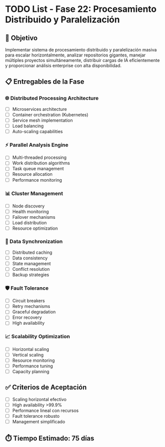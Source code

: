 # TODO List - Fase 22: Procesamiento Distribuido y Paralelización

## 🎯 Objetivo
Implementar sistema de procesamiento distribuido y paralelización masiva para escalar horizontalmente, analizar repositorios gigantes, manejar múltiples proyectos simultáneamente, distribuir cargas de IA eficientemente y proporcionar análisis enterprise con alta disponibilidad.

## 📋 Entregables de la Fase

### 🌐 Distributed Processing Architecture
- [ ] Microservices architecture
- [ ] Container orchestration (Kubernetes)
- [ ] Service mesh implementation
- [ ] Load balancing
- [ ] Auto-scaling capabilities

### ⚡ Parallel Analysis Engine
- [ ] Multi-threaded processing
- [ ] Work distribution algorithms
- [ ] Task queue management
- [ ] Resource allocation
- [ ] Performance monitoring

### 📊 Cluster Management
- [ ] Node discovery
- [ ] Health monitoring
- [ ] Failover mechanisms
- [ ] Load distribution
- [ ] Resource optimization

### 🔄 Data Synchronization
- [ ] Distributed caching
- [ ] Data consistency
- [ ] State management
- [ ] Conflict resolution
- [ ] Backup strategies

### 🛡️ Fault Tolerance
- [ ] Circuit breakers
- [ ] Retry mechanisms
- [ ] Graceful degradation
- [ ] Error recovery
- [ ] High availability

### 📈 Scalability Optimization
- [ ] Horizontal scaling
- [ ] Vertical scaling
- [ ] Resource monitoring
- [ ] Performance tuning
- [ ] Capacity planning

## ✅ Criterios de Aceptación
- [ ] Scaling horizontal efectivo
- [ ] High availability >99.9%
- [ ] Performance lineal con recursos
- [ ] Fault tolerance robusto
- [ ] Management simplificado

## ⏱️ Tiempo Estimado: 75 días
